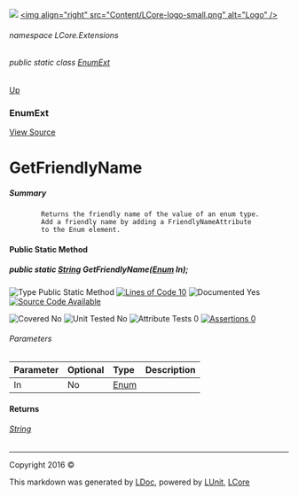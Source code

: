 ![](Content/LCore-banner-small.png "")
[&lt;img align=&quot;right&quot; src=&quot;Content/LCore-logo-small.png&quot; alt=&quot;Logo&quot; /&gt;](../README.md)

###### namespace LCore.Extensions

###### public static class [EnumExt](docs/EnumExt.md)
[Up](docs/EnumExt.md)

### EnumExt
[View Source](Extensions/Value%20Types/EnumExt.cs)

# GetFriendlyName

##### Summary

            Returns the friendly name of the value of an enum type.
            Add a friendly name by adding a FriendlyNameAttribute
            to the Enum element.
            

#### Public Static Method

##### public static <a href="https://msdn.microsoft.com/en-us/library/system.string.aspx" alt="">String</a> GetFriendlyName(<a href="https://msdn.microsoft.com/en-us/library/system.enum.aspx" alt="">Enum</a> In);

![Type Public Static Method](http://b.repl.ca/v1/Type-Public%20Static%20Method-blue.png "") [![Lines of Code 10](http://b.repl.ca/v1/Lines%20of%20Code-10-blue.png "")](Extensions/Value%20Types/EnumExt.cs#L110)    ![Documented Yes](http://b.repl.ca/v1/Documented-Yes-brightgreen.png "") [![Source Code Available](http://b.repl.ca/v1/Source%20Code-Available-brightgreen.png "")](Extensions/Value%20Types/EnumExt.cs#L110)

![Covered No](http://b.repl.ca/v1/Covered-No-red.png "") ![Unit Tested No](http://b.repl.ca/v1/Unit%20Tested-No-lightgrey.png "") ![Attribute Tests 0](http://b.repl.ca/v1/Attribute%20Tests-0-lightgrey.png "") [![Assertions 0](http://b.repl.ca/v1/Assertions-0-lightgrey.png "")](Extensions/Value%20Types/EnumExt.cs)

###### Parameters

Parameter | Optional | Type | Description
:---  | :---  | :---  | :--- 
In | No | [Enum](https://msdn.microsoft.com/en-us/library/system.enum.aspx) | 


#### Returns

###### [String](https://msdn.microsoft.com/en-us/library/system.string.aspx)



---

Copyright 2016 &copy; [](../README.md) [](../TableOfContents.md)

This markdown was generated by [LDoc](https://github.com/CodeSingularity/LDoc), powered by [LUnit](https://github.com/CodeSingularity/LUnit), [LCore](https://github.com/CodeSingularity/LCore)
